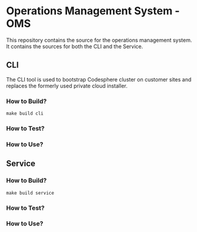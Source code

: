 # Operations Management System - OMS

This repository contains the source for the operations management system. It
contains the sources for both the CLI and the Service. 

## CLI
The CLI tool is used to bootstrap Codesphere cluster on customer sites and
replaces the formerly used private cloud installer.

### How to Build?

```shell
make build cli
```

### How to Test?


### How to Use?


## Service

### How to Build?

```shell
make build service
```

### How to Test?


### How to Use?


